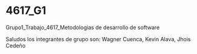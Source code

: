 # 4617_G1
Grupo1_Trabajo_4617_Metodologias de desarrollo de software

Saludos los integrantes de grupo son: Wagner Cuenca, Kevin Alava, Jhois Cedeño 
